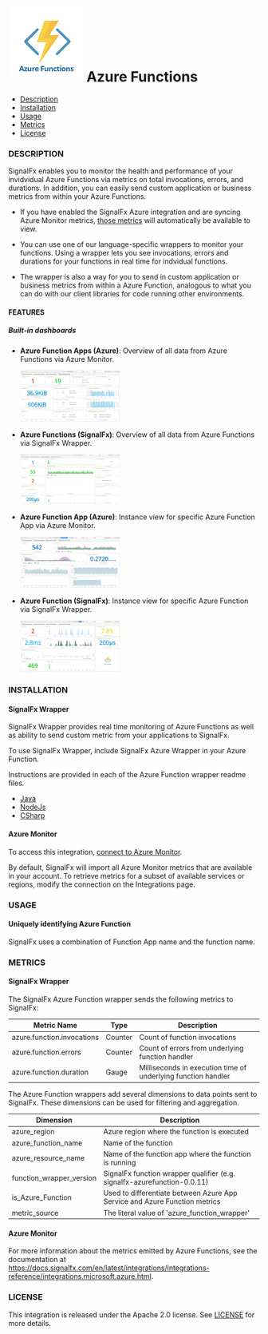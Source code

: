 # ![](./img/integration_azurefunctions.png) Azure Functions

- [Description](#description)
- [Installation](#installation)
- [Usage](#usage)
- [Metrics](#metrics)
- [License](#license)

### DESCRIPTION

SignalFx enables you to monitor the health and performance of your invidvidual Azure Functions via metrics on total invocations, errors, and durations. In addition, you can easily send custom application or business metrics from within your Azure Functions.

- If you have enabled the SignalFx Azure integration and are syncing Azure Monitor metrics, <a target="_blank" href="https://docs.microsoft.com/en-us/azure/monitoring-and-diagnostics/monitoring-supported-metrics#microsoftwebsites-functions">those metrics</a> will automatically be available to view.

-  You can use one of our language-specific wrappers to monitor your functions. Using a wrapper lets you see invocations, errors and durations for your functions in real time for indvidual functions.

-  The wrapper is also a way for you to send in custom application or business metrics from within a Azure Function, analogous to what you can do with our client libraries for code running other environments.

#### FEATURES

##### Built-in dashboards

- **Azure Function Apps (Azure)**: Overview of all data from Azure Functions via Azure Monitor.

  [<img src='./img/azure_function_apps.png' width=200px>](./img/azure_function_apps.png)

- **Azure Functions (SignalFx)**: Overview of all data from Azure Functions via SignalFx Wrapper.

  [<img src='./img/azure_functions.png' width=200px>](./img/azure_functions.png)

- **Azure Function App (Azure)**: Instance view for specific Azure Function App via Azure Monitor.

  [<img src='./img/azure_function_app.png' width=200px>](./img/azure_function_app.png)

- **Azure Function (SignalFx)**: Instance view for specific Azure Function via SignalFx Wrapper.

  [<img src='./img/azure_function.png' width=200px>](./img/azure_function.png)

### INSTALLATION

#### SignalFx Wrapper

SignalFx Wrapper provides real time monitoring of Azure Functions as well as ability to send custom metric from your applications to SignalFx.

To use SignalFx Wrapper, include SignalFx Azure Wrapper in your Azure Function.

Instructions are provided in each of the Azure Function wrapper readme files.

- <a target="_blank" href="https://github.com/signalfx/azure-function-java">Java</a>
- <a target="_blank" href="https://github.com/signalfx/azure-function-nodejs">NodeJs</a>
- <a target="_blank" href="https://github.com/signalfx/azure-function-chsarp">CSharp</a>

#### Azure Monitor

To access this integration, [connect to Azure Monitor](https://github.com/signalfx/integrations/tree/master/azure)[](sfx_link:azure).

By default, SignalFx will import all Azure Monitor metrics that are available in your account. To retrieve metrics for a subset of available services or regions, modify the connection on the Integrations page.

### USAGE

#### Uniquely identifying Azure Function

SignalFx uses a combination of Function App name and the function name.

### METRICS

#### SignalFx Wrapper

The SignalFx Azure Function wrapper sends the following metrics to SignalFx:

| Metric Name  | Type | Description |
| ------------- | ------------- | ---|
| azure.function.invocations  | Counter  | Count of function invocations|
| azure.function.errors  | Counter  | Count of errors from underlying function handler|
| azure.function.duration  | Gauge  | Milliseconds in execution time of underlying function handler|

The Azure Function wrappers add several dimensions to data points sent to SignalFx. These dimensions can be used for filtering and aggregation.

| Dimension | Description |
| ------------- | ---|
| azure_region  | Azure region where the function is executed  |
| azure_function_name  | Name of the function |
| azure_resource_name  | Name of the function app where the function is running |
| function_wrapper_version  | SignalFx function wrapper qualifier (e.g. signalfx-azurefunction-0.0.11) |
| is_Azure_Function  | Used to differentiate between Azure App Service and Azure Function metrics |
| metric_source | The literal value of 'azure_function_wrapper' |

#### Azure Monitor

For more information about the metrics emitted by Azure Functions, see the documentation at https://docs.signalfx.com/en/latest/integrations/integrations-reference/integrations.microsoft.azure.html.

### LICENSE

This integration is released under the Apache 2.0 license. See [LICENSE](./LICENSE) for more details.

